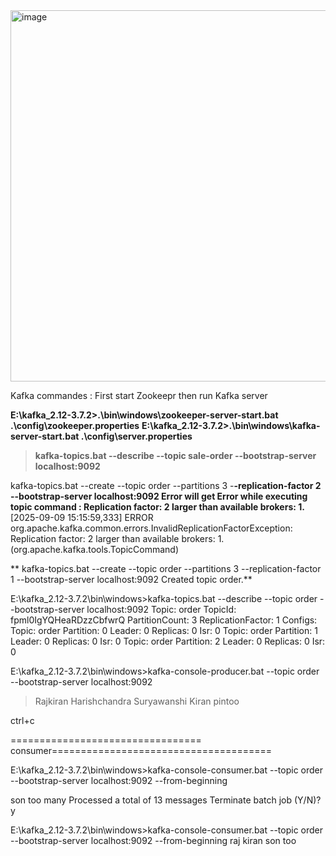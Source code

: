 
<img width="1285" height="594" alt="image" src="https://github.com/user-attachments/assets/6ae5e4a2-b4f7-43e3-852b-5147eafd5da9" />



Kafka commandes : First start Zookeepr then run Kafka server

**E:\kafka_2.12-3.7.2>.\bin\windows\zookeeper-server-start.bat .\config\zookeeper.properties**
**E:\kafka_2.12-3.7.2>.\bin\windows\kafka-server-start.bat .\config\server.properties**



>**kafka-topics.bat --describe --topic sale-order  --bootstrap-server localhost:9092**

kafka-topics.bat --create --topic order --partitions 3 -**-replication-factor 2 **--bootstrap-server localhost:9092
Error will get
Error while executing topic command :** Replication factor: 2 larger than available brokers: 1.**
[2025-09-09 15:15:59,333] ERROR org.apache.kafka.common.errors.InvalidReplicationFactorException: Replication factor: 2 larger than available brokers: 1.
 (org.apache.kafka.tools.TopicCommand)
 
** kafka-topics.bat --create --topic order --partitions 3 --replication-factor 1 --bootstrap-server localhost:9092
Created topic order.**

E:\kafka_2.12-3.7.2\bin\windows>kafka-topics.bat --describe --topic order --bootstrap-server localhost:9092
Topic: order    TopicId: fpml0IgYQHeaRDzzCbfwrQ PartitionCount: 3       ReplicationFactor: 1    Configs:
        Topic: order    Partition: 0    Leader: 0       Replicas: 0     Isr: 0
        Topic: order    Partition: 1    Leader: 0       Replicas: 0     Isr: 0
        Topic: order    Partition: 2    Leader: 0       Replicas: 0     Isr: 0

E:\kafka_2.12-3.7.2\bin\windows>kafka-console-producer.bat --topic order --bootstrap-server localhost:9092
>Rajkiran Harishchandra Suryawanshi
>Kiran
>pintoo

ctrl+c


================================= consumer======================================

E:\kafka_2.12-3.7.2\bin\windows>kafka-console-consumer.bat --topic order --bootstrap-server localhost:9092 --from-beginning

son
too
many
Processed a total of 13 messages
Terminate batch job (Y/N)? y

E:\kafka_2.12-3.7.2\bin\windows>kafka-console-consumer.bat --topic order --bootstrap-server localhost:9092 --from-beginning
raj
kiran
son
too
